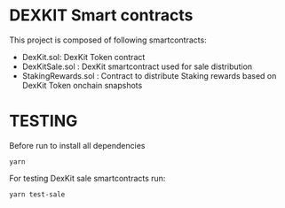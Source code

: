# DEXKIT Smart contracts

This project is composed of following smartcontracts:

 - DexKit.sol: DexKit Token contract 
 - DexKitSale.sol : DexKit smartcontract used for sale distribution 
 - StakingRewards.sol : Contract to distribute Staking rewards based on DexKit Token onchain snapshots

 # TESTING

Before run to install all dependencies

`yarn`

For testing DexKit sale smartcontracts run:

`yarn test-sale`
